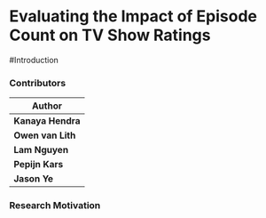 # Evaluating the Impact of Episode Count on TV Show Ratings

#Introduction
### Contributors
| Author                                      |
|---------------------------------------------|
| **Kanaya Hendra**                           |
| **Owen van Lith**                           | 
| **Lam Nguyen**                              |
| **Pepijn Kars**                             |
| **Jason Ye**                                |

### Research Motivation


